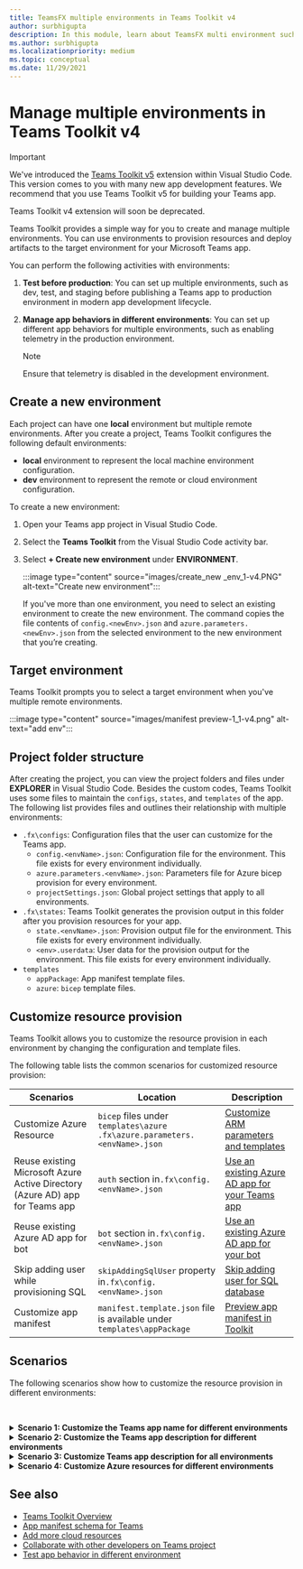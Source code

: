 ```yaml
---
title: TeamsFX multiple environments in Teams Toolkit v4   
author: surbhigupta
description: In this module, learn about TeamsFX multi environment such as, create a new environment, select target environment and more in Teams Toolkit v4.
ms.author: surbhigupta
ms.localizationpriority: medium
ms.topic: conceptual
ms.date: 11/29/2021
---
```


# Manage multiple environments in Teams Toolkit v4

> [!IMPORTANT]
>
> We've introduced the [Teams Toolkit v5](../teams-toolkit-fundamentals.md) extension within Visual Studio Code. This version comes to you with many new app development features. We recommend that you use Teams Toolkit v5 for building your Teams app.
>
> Teams Toolkit v4 extension will soon be deprecated.

 Teams Toolkit provides a simple way for you to create and manage multiple environments. You can use environments to provision resources and deploy artifacts to the target environment for your Microsoft Teams app.

 You can perform the following activities with environments:

1. **Test before production**: You can set up multiple environments, such as dev, test, and staging before publishing a Teams app to production environment in modern app development lifecycle.

2. **Manage app behaviors in different environments**: You can set up different app behaviors for multiple environments, such as enabling telemetry in the production environment.

   > [!NOTE]
   > Ensure that telemetry is disabled in the development environment.

## Create a new environment

Each project can have one **local** environment but multiple remote environments. After you create a project, Teams Toolkit configures the following default environments:

* **local** environment to represent the local machine environment configuration.
* **dev** environment to represent the remote or cloud environment configuration.

To create a new environment:

1. Open your Teams app project in Visual Studio Code.
2. Select the **Teams Toolkit** from the Visual Studio Code activity bar.
3. Select **+ Create new environment** under **ENVIRONMENT**.

   :::image type="content" source="images/create_new _env_1-v4.PNG" alt-text="Create new environment":::

   If you've more than one environment, you need to select an existing environment to create the new environment. The command copies the file contents of `config.<newEnv>.json` and `azure.parameters.<newEnv>.json` from the selected environment to the new environment that you’re creating.

## Target environment

Teams Toolkit prompts you to select a target environment when you've multiple remote environments.

:::image type="content" source="images/manifest preview-1_1-v4.png" alt-text="add env":::

## Project folder structure

After creating the project, you can view the project folders and files under **EXPLORER** in Visual Studio Code. Besides the custom codes, Teams Toolkit uses some files to maintain the `configs`, `states`, and `templates` of the app. The following list provides files and outlines their relationship with multiple environments:

* `.fx\configs`: Configuration files that the user can customize for the Teams app.
  * `config.<envName>.json`: Configuration file for the environment. This file exists for every environment individually.
  * `azure.parameters.<envName>.json`: Parameters file for Azure bicep provision for every environment.
  * `projectSettings.json`: Global project settings that apply to all environments.
* `.fx\states`: Teams Toolkit generates the provision output in this folder after you provision resources for your app.
  * `state.<envName>.json`: Provision output file for the environment. This file exists for every environment individually.
  * `<env>.userdata`: User data for the provision output for the environment. This file exists for every environment individually.
* `templates`
  * `appPackage`: App manifest template files.
  * `azure`: `bicep` template files.

## Customize resource provision

Teams Toolkit allows you to customize the resource provision in each environment by changing the configuration and template files.

The following table lists the common scenarios for customized resource provision:

| Scenarios | Location| Description |
| --- | --- | --- |
| Customize Azure Resource |`bicep` files under `templates\azure` `.fx\azure.parameters.<envName>.json` | [Customize ARM parameters and templates](provision-v4.md#customize-arm-template-files) |
| Reuse existing Microsoft Azure Active Directory (Azure AD) app for Teams app | `auth` section in`.fx\config.<envName>.json`|  [Use an existing Azure AD app for your Teams app](provision-v4.md#use-an-existing-azure-ad-app-for-your-teams-app) |
| Reuse existing Azure AD app for bot |`bot` section in`.fx\config.<envName>.json`| [Use an existing Azure AD app for your bot](provision-v4.md#use-an-existing-azure-ad-app-for-your-bot) |
| Skip adding user while provisioning SQL |`skipAddingSqlUser` property in`.fx\config.<envName>.json`| [Skip adding user for SQL database](provision-v4.md#skip-adding-user-for-sql-database) |
| Customize app manifest |`manifest.template.json` file is available under `templates\appPackage`| [Preview app manifest in Toolkit](TeamsFx-preview-and-customize-app-manifest-v4.md)|

## Scenarios

The following scenarios show how to customize the resource provision in different environments:
<br>

<br><details>
<summary><b>Scenario 1: Customize the Teams app name for different environments
</b></summary>

You can set the Teams app name to `myapp(dev)` for the default environment **dev** and `myapp(staging)` for the staging environment, **staging**. Here, myapp denotes the name of your app project or app name.

Steps for customization:

1. Open the configuration file `.fx\configs\config.dev.json`.
2. Update the value of the property `manifest` > `appName` > `short` to `myapp(dev)`.

  The updates to `.fx\configs\config.dev.json` are:

  ```json
  {
      "$schema": "https://aka.ms/teamsfx-env-config-schema",
      "description": "You can customize the TeamsFx config for different environments.   Visit https://aka.ms/teamsfx-env-config to learn more about this.",
      "manifest": {
          "appName": {
              "short": "myapp(dev)"
              ...
          }
      }
      ...
  }
  ```

3. Create a new environment and name it **staging**, if a staging environment doesn't exist.
4. Open the configuration file `.fx\configs\config.staging.json`.
5. Update the value of the property manifest > appname > short to `myapp(staging)`.
6. Run provision command on **dev** and **staging** environments to update the app name in remote environments.

   > [!NOTE]
   > For more information on running provision command with Teams Toolkit, see [how to provision using Teams Toolkit in Microsoft Visual Studio Code](provision-v4.md#provision-using-teams-toolkit-in-microsoft-visual-studio-code).

</details>

<details>
<summary><b>Scenario 2: Customize the Teams app description for different environments</b></summary>

You can define Teams app description for each environment:

* For the default environment **dev**, the description is **my app description for dev**.
* For the staging environment **staging**, the description is **my app description for staging**.

Follow these steps customizing the environment description:

1. Open the configuration file `.fx\configs\config.dev.json`.
2. Add a new property for `manifest` > `description` > `short` and enter its value as **my app description for dev**.

  The updates to `.fx\configs\config.dev.json` are:

  ```json
  {
      "$schema": "https://aka.ms/teamsfx-env-config-schema",
      "description": "You can customize the TeamsFx config for different environments.   Visit https://aka.ms/teamsfx-env-config to learn more about this.",
      "manifest": {
          ...
          "description": {
              "short": "`my app description for dev"
              ...
          }
      }
      ...
  }
  ```

3. Create a new environment and name it **staging**, if a staging environment doesn’t exist.
4. Open the configuration file `.fx\configs\config.staging.json`.
5. Add a new property as you did in config.dev.json and enter its value as **my app description for staging**.
6. Open Teams app manifest template `templates\appPackage\manifest.template.json`.
7. Update the value of property `description` > `short` to use the variable defined in configure files with braces. Use the  following syntax `{{config.manifest.description.short}}`.
  
    The updates to `manifest.template.json` are:

    ```json
    {
    "$schema": "https://developer.microsoft.com/en-us/json-schemas/teams/v1.11/MicrosoftTeams.schema.json",
    "manifestVersion": "1.11",
    "version": "1.0.0",
    ...
    "description": {
      "short": "{{config.manifest.description.short}}", 
      ...
    },
    ...

    }

    ```

8. Run provision command against **dev** and **staging** environments to update the app name in remote environments.

   > [!NOTE]
   > For more information on running provision command with Teams Toolkit, see [how to provision using Teams Toolkit in Microsoft Visual Studio Code](provision-v4.md#provision-using-teams-toolkit-in-microsoft-visual-studio-code).

</details>

<details>
<summary><b>Scenario 3: Customize Teams app description for all environments</b></summary>

You can set the description of Teams app to **my app description** for all the environments.

Teams Toolkit shares the same Teams app manifest templates across all environments, you can update the description value in it for your target:

1. Open the Teams app manifest template `templates\appPackage\manifest.template.json`.
2. Update the value of the property `description` > `short` with the permanent string **my app description**.
  
    The updates to `manifest.template.json` are:

    ```json
    {
    "$schema": "https://developer.microsoft.com/en-us/json-schemas/teams/v1.11/MicrosoftTeams.schema.json",
    "manifestVersion": "1.11",
    "version": "1.0.0",
    ...
    "description": {
      "short": "my app description",
      ...
    },
    ...
    }

    ```

3. Run the provision command against all environments to update the app name in remote environments.

</details>

<details>
<summary><b>Scenario 4: Customize Azure resources for different environments</b></summary>

You can customize Azure resources provisioned for each environment. For example, edit the environment corresponding to `.fx\configs\azure.parameters.{env}.json` file to specify an Azure Function name.

For more information on Bicep template and parameter files, see [how to provision cloud resources](provision-v4.md).
</details>

## See also

* [Teams Toolkit Overview](teams-toolkit-fundamentals-v4.md)
* [App manifest schema for Teams](~/resources/schema/manifest-schema.md)
* [Add more cloud resources](add-resource-v4.md)
* [Collaborate with other developers on Teams project](TeamsFx-collaboration-v4.md)
* [Test app behavior in different environment](test-app-behavior-v4.md)

